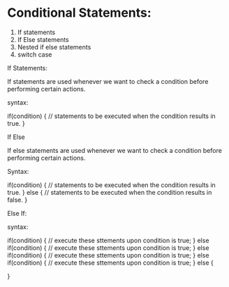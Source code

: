 # Conditional Statements: 

1. If statements
2. If Else statements
3. Nested if else statements
4. switch case  

If Statements:

If statements are used whenever we want to check a condition before performing certain actions. 

syntax:

if(condition) {
    // statements to be executed when the condition results in true. 
}

If Else 

If else statements are used whenever we want to check a condition before performing certain actions. 

Syntax: 

if(condition) {
    // statements to be executed when the condition results in true.
}
else {
    // statements to be executed when the condition results in false.
}


Else If: 

syntax: 

if(condition) {
    // execute these sttements upon condition is true;
} else if(condition) {
    // execute these sttements upon condition is true;
} else if(condition) {
    // execute these sttements upon condition is true;
} else if(condition) {
    // execute these sttements upon condition is true;
} else {

}


